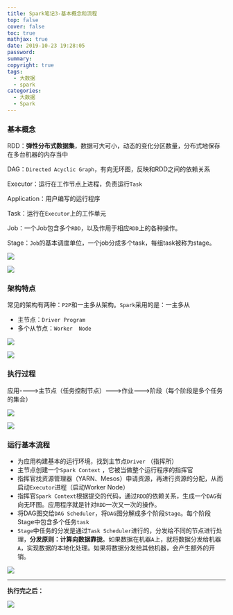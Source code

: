 ```yaml
---
title: Spark笔记3-基本概念和流程
top: false
cover: false
toc: true
mathjax: true
date: 2019-10-23 19:28:05
password:
summary:
copyright: true
tags:
  - 大数据
  - spark
categories:
  - 大数据
  - Spark
---
```


### 基本概念

RDD：**弹性分布式数据集**，数据可大可小，动态的变化分区数量，分布式地保存在多台机器的内存当中

DAG：`Directed Acyclic Graph`，有向无环图，反映和RDD之间的依赖关系

Executor：运行在工作节点上进程，负责运行`Task`

Application：用户编写的运行程序

Task：运行在`Executor`上的工作单元

Job：一个Job包含多个`RDD`，以及作用于相应`RDD`上的各种操作。

Stage：`Job`的基本调度单位，一个job分成多个task，每组task被称为stage。



<!--MORE-->

![](https://s2.ax1x.com/2019/10/23/KtiP58.md.png)



![](https://s2.ax1x.com/2019/10/23/KtFJfS.md.png)



### 架构特点

常见的架构有两种：`P2P`和一主多从架构。`Spark`采用的是：一主多从

- 主节点：`Driver Program`
- 多个从节点：`Worker  Node`

![](https://s2.ax1x.com/2019/10/23/KtiuV0.png)

![](https://s2.ax1x.com/2019/10/23/Ktiaa6.png)



### 执行过程

应用---->主节点（任务控制节点）--->作业--->阶段（每个阶段是多个任务的集合）

![](https://s2.ax1x.com/2019/10/23/Ktizz4.png)

![](https://s2.ax1x.com/2019/10/23/KtiIzQ.md.png)



### 运行基本流程

- 为应用构建基本的运行环境，找到主节点`Driver` （指挥所）
- 主节点创建一个`Spark Context` ，它被当做整个运行程序的指挥官
- 指挥官找资源管理器（YARN、Mesos）申请资源，再进行资源的分配，从而启动`Executor`进程（启动Worker Node）
- 指挥官`Spark Context`根据提交的代码，通过`RDD`的依赖关系，生成一个`DAG`有向无环图。应用程序就是针对`RDD`一次又一次的操作。
- 将DAG图交给`DAG Scheduler`，将`DAG`图分解成多个阶段`Stage`。每个阶段Stage中包含多个任务`task`
- `Stage`中任务的分发是通过`Task Scheduler`进行的，分发给不同的节点进行处理，**分发原则：计算向数据靠拢**。如果数据在机器`A`上，就将数据分发给机器`A`，实现数据的本地化处理。如果将数据分发给其他机器，会产生额外的开销。

![](https://s2.ax1x.com/2019/10/23/KtuimF.md.png)

-----

**执行完之后：**

![](https://s2.ax1x.com/2019/10/23/KtuoN9.md.png)

